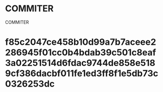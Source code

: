 # COMMITER
COMMITER






# f85c2047ce458b10d99a7b7aceee2286945f01cc0b4bdab39c501c8eaf3a02251514d6fdac9744de858e5189cf386dacbf011fe1ed3ff8f1e5db73c0326253dc

